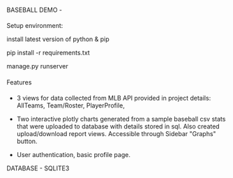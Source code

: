 ####
BASEBALL DEMO -
####

Setup environment:

install latest version of python & pip 

pip install -r requirements.txt

manage.py runserver


####
Features
####

- 3 views for data collected from MLB API provided in project details: AllTeams, Team/Roster, PlayerProfile,

- Two interactive plotly charts generated from a sample baseball csv stats that were uploaded to database with details stored in sql. Also created upload/download report views. Accessible through Sidebar "Graphs" button.
 
- User authentication, basic profile page.

DATABASE - SQLITE3
